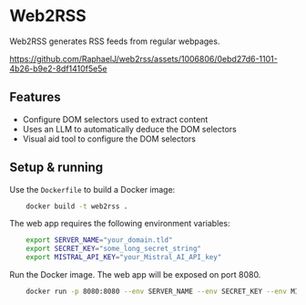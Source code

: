 # Web2RSS

Web2RSS generates RSS feeds from regular webpages.

https://github.com/RaphaelJ/web2rss/assets/1006806/0ebd27d6-1101-4b26-b9e2-8df1410f5e5e

## Features

* Configure DOM selectors used to extract content
* Uses an LLM to automatically deduce the DOM selectors
* Visual aid tool to configure the DOM selectors

## Setup & running

Use the `Dockerfile` to build a Docker image:

```sh
    docker build -t web2rss .
```

The web app requires the following environment variables:

```sh
    export SERVER_NAME="your_domain.tld"
    export SECRET_KEY="some_long_secret_string"
    export MISTRAL_API_KEY="your_Mistral_AI_API_key"
```

Run the Docker image. The web app will be exposed on port 8080.

```sh
    docker run -p 8080:8080 --env SERVER_NAME --env SECRET_KEY --env MISTRAL_API_KEY web2rss
```
